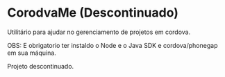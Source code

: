 # CorodvaMe (Descontinuado)

Utilitário para ajudar no gerenciamento de projetos em cordova.

OBS:
E obrigatorio ter instaldo o Node e o Java SDK e cordova/phonegap em sua máquina.


Projeto descontinuado.
